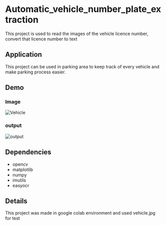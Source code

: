 # Automatic_vehicle_number_plate_extraction

This project is used to read the images of the vehicle licence number, convert that licence number to text 

## Application
This project can be used in parking area to keep track of every vehicle and make parking process easier.

## Demo

### Image

![Vehicle](https://github.com/amiyakumarsahu/Automatic_vehicle_number_plate_extraction/assets/22185755/31f4a2ac-0a60-41e9-a648-1b783fcae5bb)

### output

![output](https://github.com/amiyakumarsahu/Automatic_vehicle_number_plate_extraction/assets/22185755/71219f9c-5d08-4288-97ca-49a5eee1b19f)

## Dependencies

 - opencv
 - matplotlib 
 - numpy
 - imutils
 - easyocr
## Details
This project was made in google colab environment and used vehicle.jpg for test
